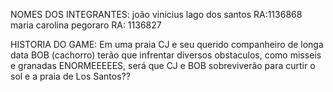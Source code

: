 NOMES DOS INTEGRANTES:
joão vinicius lago dos santos RA:1136868
maria carolina pegoraro RA: 1136827

HISTORIA DO GAME: 
Em uma praia CJ e seu querido companheiro de longa data BOB (cachorro) terão que infrentar diversos obstaculos, como misseis e granadas ENORMEEEEES, será que CJ e BOB sobreviverão para curtir o sol e a praia de Los Santos??
